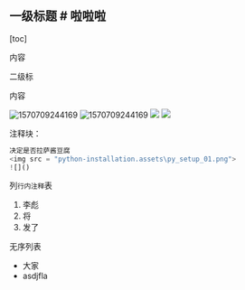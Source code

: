 ##  一级标题  # 啦啦啦
[toc]

内容

二级标

内容



![1570709244169](inherit.assets/1570709244169.png)
![1570709244169](inherit.assets\1570709244169.png)
<img src = "python-installation.assets/py_setup_01.png">
<img src = "python-installation.assets\py_setup_01.png">



注释块：

```python
决定是否拉萨酱豆腐
<img src = "python-installation.assets\py_setup_01.png">
![]()
```

列`行内注释`表

1. 李彪
2. 将
3. 发了

无序列表

- 大家
- asdjfla

